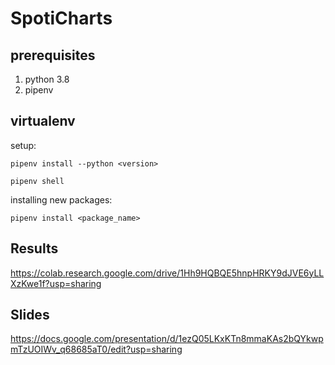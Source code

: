 # SpotiCharts

## prerequisites

1. python 3.8
2. pipenv 

## virtualenv

setup: 

```pipenv install --python <version>``` 

```pipenv shell```

installing new packages:

```pipenv install <package_name>```


## Results
https://colab.research.google.com/drive/1Hh9HQBQE5hnpHRKY9dJVE6yLLXzKwe1f?usp=sharing

## Slides
https://docs.google.com/presentation/d/1ezQ05LKxKTn8mmaKAs2bQYkwpmTzUOIWv_q68685aT0/edit?usp=sharing
